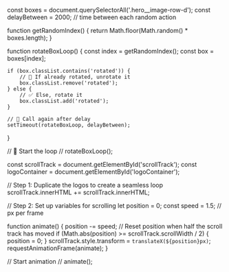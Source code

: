 const boxes = document.querySelectorAll('.hero__image-row-d');
const delayBetween = 2000; // time between each random action

function getRandomIndex() {
    return Math.floor(Math.random() * boxes.length);
}

function rotateBoxLoop() {
    const index = getRandomIndex();
    const box = boxes[index];

    if (box.classList.contains('rotated')) {
        // 🔁 If already rotated, unrotate it
        box.classList.remove('rotated');
    } else {
        // ✅ Else, rotate it
        box.classList.add('rotated');
    }

    // 🔁 Call again after delay
    setTimeout(rotateBoxLoop, delayBetween);
}

// 🔁 Start the loop
// rotateBoxLoop();



const scrollTrack = document.getElementById('scrollTrack');
const logoContainer = document.getElementById('logoContainer');

// Step 1: Duplicate the logos to create a seamless loop
scrollTrack.innerHTML += scrollTrack.innerHTML;

// Step 2: Set up variables for scrolling
let position = 0;
const speed = 1.5; // px per frame

function animate() {
    position -= speed;
    // Reset position when half the scroll track has moved
    if (Math.abs(position) >= scrollTrack.scrollWidth / 2) {
        position = 0;
    }
    scrollTrack.style.transform = `translateX(${position}px)`;
    requestAnimationFrame(animate);
}

// Start animation
// animate();